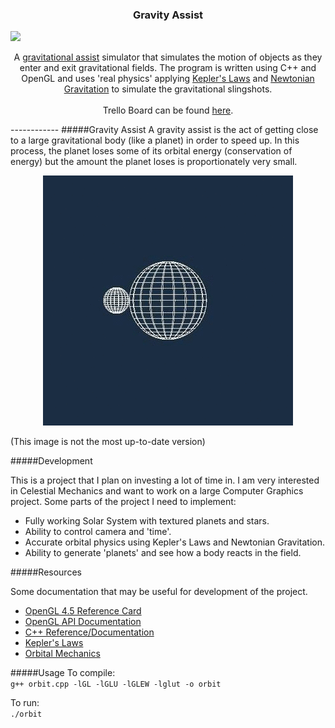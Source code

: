 <h3 align="center">
Gravity Assist

</h3>

<img src="https://circleci.com/gh/adityai/gravity-assist.svg?style=shield&circle-token=:circle-token" />

<p align="center">
A <a href="https://en.wikipedia.org/wiki/Gravity_assist">gravitational assist</a> simulator that simulates the motion of objects as they enter and exit gravitational fields. The program is written using C++ and OpenGL and uses 'real physics' applying <a href="https://en.wikipedia.org/wiki/Kepler's_laws_of_planetary_motion">Kepler's Laws</a> and <a href="https://en.wikipedia.org/wiki/Newton's_law_of_universal_gravitation">Newtonian Gravitation</a> to simulate the gravitational slingshots.<br><br>
Trello Board can be found <a href="https://trello.com/b/IzK134h0/gravity-assist-general-board">here</a>. 
</p>
------------ 
#####Gravity Assist
A gravity assist is the act of getting close to a large gravitational body (like a planet) in order to speed up. In this process, the planet loses some of its orbital energy (conservation of energy) but the amount the planet loses is proportionately very small.
<p align="center">
<img src="https://raw.githubusercontent.com/AlbertFaust/gravity-assist/master/output2.gif"></br>
  
(This image is not the most up-to-date version)  
</p>

#####Development

This is a project that I plan on investing a lot of time in. I am very interested in Celestial Mechanics and want to work on a large Computer Graphics project. Some parts of the project I need to implement:

* Fully working Solar System with textured planets and stars.
* Ability to control camera and 'time'. 
* Accurate orbital physics using Kepler's Laws and Newtonian Gravitation.
* Ability to generate 'planets' and see how a body reacts in the field.

#####Resources

Some documentation that may be useful for development of the project. 

* <a href="https://www.opengl.org/sdk/docs/reference_card/opengl45-reference-card.pdf">OpenGL 4.5 Reference Card</a>
* <a href="http://docs.gl/">OpenGL API Documentation</a>
* <a href="http://en.cppreference.com/w/">C++ Reference/Documentation</a>
* <a href="http://hyperphysics.phy-astr.gsu.edu/hbase/kepler.html">Kepler's Laws</a>
* <a href="http://www.braeunig.us/space/orbmech.htm">Orbital Mechanics</a>

#####Usage
To compile:  
`g++ orbit.cpp -lGL -lGLU -lGLEW -lglut -o orbit`

To run:  
`./orbit`
